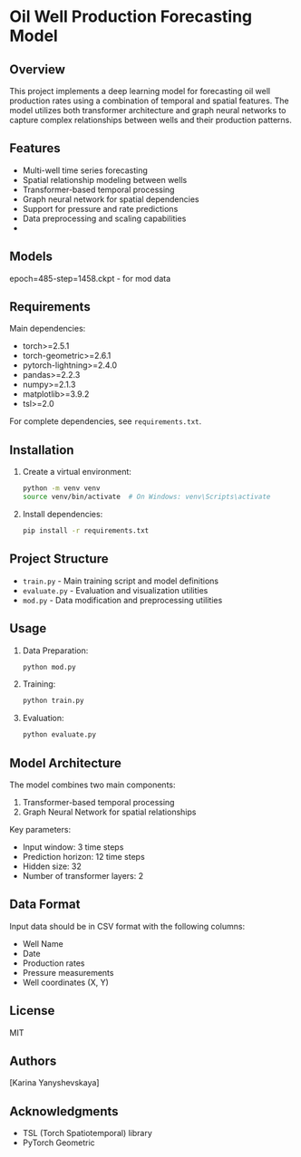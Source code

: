 # Oil Well Production Forecasting Model

## Overview
This project implements a deep learning model for forecasting oil well production rates using a combination of temporal and spatial features. The model utilizes both transformer architecture and graph neural networks to capture complex relationships between wells and their production patterns.

## Features
- Multi-well time series forecasting
- Spatial relationship modeling between wells
- Transformer-based temporal processing
- Graph neural network for spatial dependencies
- Support for pressure and rate predictions
- Data preprocessing and scaling capabilities
- 
## Models
epoch=485-step=1458.ckpt - for mod data


## Requirements
Main dependencies:
- torch>=2.5.1
- torch-geometric>=2.6.1
- pytorch-lightning>=2.4.0
- pandas>=2.2.3
- numpy>=2.1.3
- matplotlib>=3.9.2
- tsl>=2.0

For complete dependencies, see `requirements.txt`.

## Installation

1. Create a virtual environment:
   ```bash
   python -m venv venv
   source venv/bin/activate  # On Windows: venv\Scripts\activate
   ```

2. Install dependencies:
   ```bash
   pip install -r requirements.txt
   ```

## Project Structure
- `train.py` - Main training script and model definitions
- `evaluate.py` - Evaluation and visualization utilities
- `mod.py` - Data modification and preprocessing utilities

## Usage

1. Data Preparation:
   ```bash
   python mod.py
   ```

2. Training:
   ```bash
   python train.py
   ```

3. Evaluation:
   ```bash
   python evaluate.py
   ```

## Model Architecture
The model combines two main components:
1. Transformer-based temporal processing
2. Graph Neural Network for spatial relationships

Key parameters:
- Input window: 3 time steps
- Prediction horizon: 12 time steps
- Hidden size: 32
- Number of transformer layers: 2

## Data Format
Input data should be in CSV format with the following columns:
- Well Name
- Date
- Production rates
- Pressure measurements
- Well coordinates (X, Y)

## License
MIT

## Authors
[Karina Yanyshevskaya]

## Acknowledgments
- TSL (Torch Spatiotemporal) library
- PyTorch Geometric
